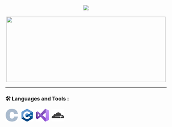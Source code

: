 <div id="header" align="center">
  <img src="https://media1.tenor.com/m/5ry-200hErMAAAAd/hacker-hacker-man.gif" width="100"/>
</div>
<img src="https://komarev.com/ghpvc/?username=Pupsik22877778292&style=flat-square&color=blue" alt=""/>

<div align="center">
  <img src="https://media1.tenor.com/m/nwBMOVfhuS0AAAAC/darth-vader-im-ready.gif" width="498" height="205"/>
</div>

---

### :hammer_and_wrench: Languages and Tools :

<div>
  <img src="https://github.com/devicons/devicon/blob/master/icons/c/c-original.svg" title="Java" alt="Java" width="40" height="40"/>&nbsp;
  <img src="https://github.com/devicons/devicon/blob/master/icons/cplusplus/cplusplus-original.svg" title="Spring" alt="Spring" width="40" height="40"/>&nbsp;
  <img src="https://github.com/devicons/devicon/blob/master/icons/visualstudio/visualstudio-original.svg" title="React" alt="React" width="40" height="40"/>&nbsp;
  <img src="https://github.com/devicons/devicon/blob/master/icons/cloudflare/cloudflare-plain.svg" title="Material UI" alt="Material UI" width="40" height="40"/>&nbsp;
</div>
